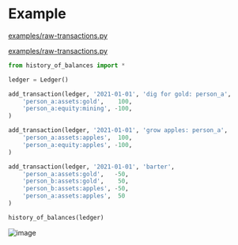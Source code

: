 

# Example

[examples/raw-transactions.py](https://github.com/dharmatech/minimal_ledger.py/blob/main/examples/raw-transactions.py)

[examples/raw-transactions.py](examples/raw-transactions.py)

```python
from history_of_balances import *

ledger = Ledger()

add_transaction(ledger, '2021-01-01', 'dig for gold: person_a',
    'person_a:assets:gold',    100,
    'person_a:equity:mining', -100,
)

add_transaction(ledger, '2021-01-01', 'grow apples: person_a',
    'person_a:assets:apples',  100,
    'person_a:equity:apples', -100,
)

add_transaction(ledger, '2021-01-01', 'barter',
    'person_a:assets:gold',   -50,
    'person_b:assets:gold',    50,
    'person_b:assets:apples', -50,
    'person_a:assets:apples',  50
)

history_of_balances(ledger)
```

![image](https://github.com/user-attachments/assets/ec0f9934-63e6-48e6-8fb6-4ec6bcda5e91)
